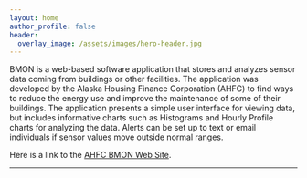```yaml
---
layout: home
author_profile: false
header:
  overlay_image: /assets/images/hero-header.jpg
---
```


BMON is a web-based software application that stores and analyzes sensor data coming from buildings or other facilities. 
The application was developed by the Alaska Housing Finance Corporation (AHFC) 
to find ways to reduce the energy use and improve the maintenance of some of 
their buildings. The application presents a simple user interface for 
viewing data, but includes informative charts such as Histograms and 
Hourly Profile charts for analyzing the data. Alerts can be set up to text 
or email individuals if sensor values move outside normal ranges.

Here is a link to the [AHFC BMON Web Site](https://bms.ahfc.us).

---
